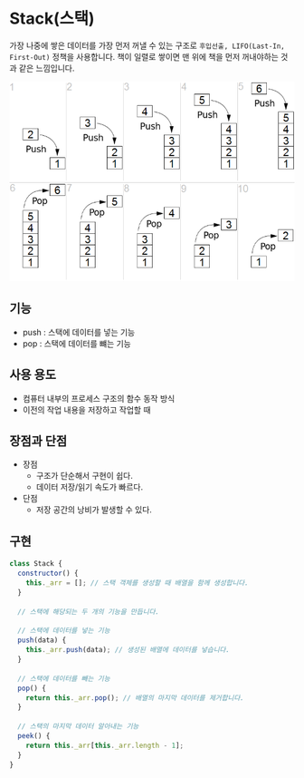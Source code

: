 # Stack(스택)

가장 나중에 쌓은 데이터를 가장 먼저 꺼낼 수 있는 구조로 `후입선출, LIFO(Last-In, First-Out)` 정책을 사용합니다. 책이 일렬로 쌓이면 맨 위에 책을 먼저 꺼내야하는 것과 같은 느낌입니다.

![stack](../assets/images/stack.png)

## 기능

- push : 스택에 데이터를 넣는 기능
- pop : 스택에 데이터를 뺴는 기능

## 사용 용도

- 컴퓨터 내부의 프로세스 구조의 함수 동작 방식
- 이전의 작업 내용을 저장하고 작업할 때

## 장점과 단점

- 장점
  - 구조가 단순해서 구현이 쉽다.
  - 데이터 저장/읽기 속도가 빠르다.
- 단점
  - 저장 공간의 낭비가 발생할 수 있다.

## 구현

```js
class Stack {
  constructor() {
    this._arr = []; // 스택 객체를 생성할 때 배열을 함께 생성합니다.
  }

  // 스택에 해당되는 두 개의 기능을 만듭니다.

  // 스택에 데이터를 넣는 기능
  push(data) {
    this._arr.push(data); // 생성된 배열에 데이터를 넣습니다.
  }

  // 스택에 데이터를 빼는 기능
  pop() {
    return this._arr.pop(); // 배열의 마지막 데이터를 제거합니다.
  }

  // 스택의 마지막 데이터 알아내는 기능
  peek() {
    return this._arr[this._arr.length - 1];
  }
}
```
